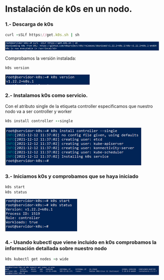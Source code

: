 # Instalación de k0s en un nodo.
### 1.- Descarga de k0s

``` ruby 
curl -sSLf https://get.k0s.sh | sh
```
![k0s](https://github.com/victorsanmar/k0s/blob/main/imagenes/k0s_instalacion.PNG)

Comprobamos la versión instalada:

``` ruby 
k0s version
```
![k0s](https://github.com/victorsanmar/k0s/blob/main/imagenes/k0s%20version.PNG)
### 2.- Instalamos k0s como servicio.
Con el atributo single de la etiqueta controller especificamos que nuestro nodo va a ser controller y worker

``` ruby 
k0s install controller --single
```

![k0s](https://github.com/victorsanmar/k0s/blob/main/imagenes/k0s%20controller.PNG)

### 3.- Iniciamos k0s y comprobamos que se haya iniciado

``` ruby 
k0s start
k0s status
```
![k0s](https://github.com/victorsanmar/k0s/blob/main/imagenes/k0s%20status.PNG)

### 4.- Usando kubectl que viene incluido en k0s comprobamos la información detallada sobre nuestro nodo

``` ruby
k0s kubectl get nodes -o wide
```
![k0s](https://github.com/victorsanmar/k0s/blob/main/imagenes/k0snodes.PNG)
